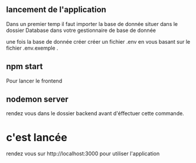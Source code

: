 ## lancement de l'application
Dans un premier temp il faut importer la base de donnée situer dans le dossier Database dans votre gestionnaire de base de donnée 

une fois la base de donnée créer créer un fichier .env en vous basant sur le fichier .env.exemple  .

## npm start
Pour lancer le frontend 
## nodemon server 
 rendez vous dans le dossier backend avant d'éffectuer cette commande.
# c'est lancée
 rendez vous sur http://localhost:3000 pour utiliser l'application